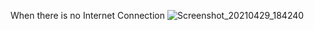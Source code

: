 When there is no Internet Connection
![Screenshot_20210429_184240](https://user-images.githubusercontent.com/38150908/116627374-03544e80-a91b-11eb-96e0-1376bf427ff3.png)
